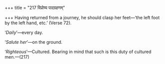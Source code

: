 +++
title = "217 विप्रोष्य पादग्रहणम्"

+++
Having returned from a journey, he should clasp her feet—‘the left foot
by the left hand, etc.’ (Verse 72).

‘*Daily*’—every day.

‘*Salute her*’—on the ground.

‘*Righteous*’—Cultured. Bearing in mind that such is this duty of
cultured men.—(217)


